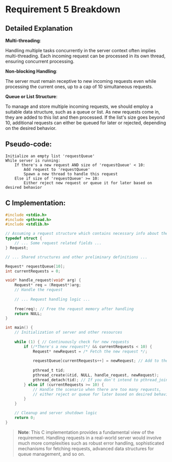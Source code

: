 # Requirement 5 Breakdown

## Detailed Explanation

**Multi-threading**:

Handling multiple tasks concurrently in the server context often implies multi-threading. Each incoming request can be processed in its own thread, ensuring concurrent processing.

**Non-blocking Handling**:

The server must remain receptive to new incoming requests even while processing the current ones, up to a cap of 10 simultaneous requests. 

**Queue or List Structure**:

To manage and store multiple incoming requests, we should employ a suitable data structure, such as a queue or list. As new requests come in, they are added to this list and then processed. If the list's size goes beyond 10, additional requests can either be queued for later or rejected, depending on the desired behavior.

## Pseudo-code:

```plaintext
Initialize an empty list 'requestQueue'
While server is running:
    If there's a new request AND size of 'requestQueue' < 10:
        Add request to 'requestQueue'
        Spawn a new thread to handle this request
    Else if size of 'requestQueue' >= 10:
        Either reject new request or queue it for later based on desired behavior
```

## C Implementation:

```c
#include <stdio.h>
#include <pthread.h>
#include <stdlib.h>

// Assuming a request structure which contains necessary info about the request
typedef struct {
    // ... Some request related fields ...
} Request;

// ... Shared structures and other preliminary definitions ...

Request* requestQueue[10];
int currentRequests = 0;

void* handle_request(void* arg) {
    Request* req = (Request*)arg;
    // Handle the request
    
    // ... Request handling logic ...
    
    free(req); // Free the request memory after handling
    return NULL;
}

int main() {
    // Initialization of server and other resources
    
    while (1) { // Continuously check for new requests
        if (/*There's a new request*/ && currentRequests < 10) {
            Request* newRequest = /* Fetch the new request */;
            
            requestQueue[currentRequests++] = newRequest; // Add to the request queue
            
            pthread_t tid;
            pthread_create(&tid, NULL, handle_request, newRequest);
            pthread_detach(tid); // If you don't intend to pthread_join later
        } else if (currentRequests >= 10) {
            // Handle the scenario when there are too many requests, 
            // either reject or queue for later based on desired behavior
        }
    }

    // Cleanup and server shutdown logic
    return 0;
}
```

> **Note**: This C implementation provides a fundamental view of the requirement. Handling requests in a real-world server would involve much more complexities such as robust error handling, sophisticated mechanisms for fetching requests, advanced data structures for queue management, and so on.
